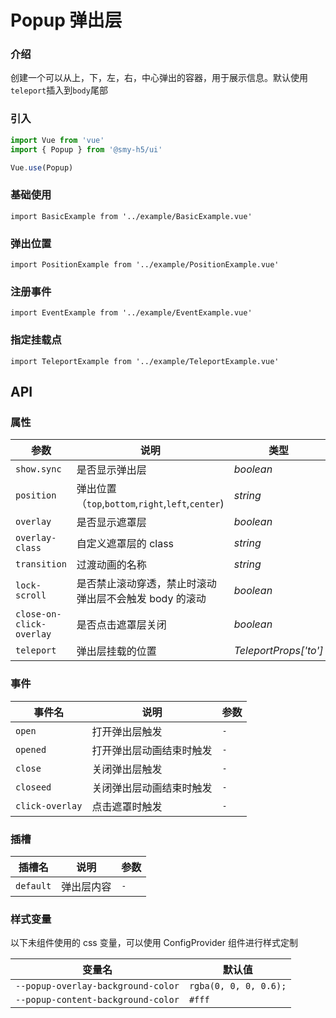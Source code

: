# Popup 弹出层

### 介绍

创建一个可以从上，下，左，右，中心弹出的容器，用于展示信息。默认使用`teleport`插入到`body`尾部

### 引入

```js
import Vue from 'vue'
import { Popup } from '@smy-h5/ui'

Vue.use(Popup)
```

### 基础使用

```demo
import BasicExample from '../example/BasicExample.vue'
```

### 弹出位置

```demo
import PositionExample from '../example/PositionExample.vue'
```

### 注册事件

```demo
import EventExample from '../example/EventExample.vue'
```

### 指定挂载点

```demo
import TeleportExample from '../example/TeleportExample.vue'
```

## API

### 属性

| 参数                     | 说明                                                   | 类型                  | 默认值   |
| ------------------------ | ------------------------------------------------------ | --------------------- | -------- |
| `show.sync`              | 是否显示弹出层                                         | _boolean_             | `false`  |
| `position`               | 弹出位置（`top`,`bottom`,`right`,`left`,`center`)      | _string_              | `center` |
| `overlay`                | 是否显示遮罩层                                         | _boolean_             | `true`   |
| `overlay-class`          | 自定义遮罩层的 class                                   | _string_              | `-`      |
| `transition`             | 过渡动画的名称                                         | _string_              | `-`      |
| `lock-scroll`            | 是否禁止滚动穿透，禁止时滚动弹出层不会触发 body 的滚动 | _boolean_             | `true`   |
| `close-on-click-overlay` | 是否点击遮罩层关闭                                     | _boolean_             | `true`   |
| `teleport`               | 弹出层挂载的位置                                       | _TeleportProps['to']_ | `-`      |

### 事件

| 事件名          | 说明                     | 参数 |
| --------------- | ------------------------ | ---- |
| `open`          | 打开弹出层触发           | `-`  |
| `opened`        | 打开弹出层动画结束时触发 | `-`  |
| `close`         | 关闭弹出层触发           | `-`  |
| `closeed`       | 关闭弹出层动画结束时触发 | `-`  |
| `click-overlay` | 点击遮罩时触发           | `-`  |

### 插槽

| 插槽名    | 说明       | 参数 |
| --------- | ---------- | ---- |
| `default` | 弹出层内容 | `-`  |

### 样式变量

以下未组件使用的 css 变量，可以使用 ConfigProvider 组件进行样式定制

| 变量名                             | 默认值                |
| ---------------------------------- | --------------------- |
| `--popup-overlay-background-color` | `rgba(0, 0, 0, 0.6);` |
| `--popup-content-background-color` | `#fff`                |
